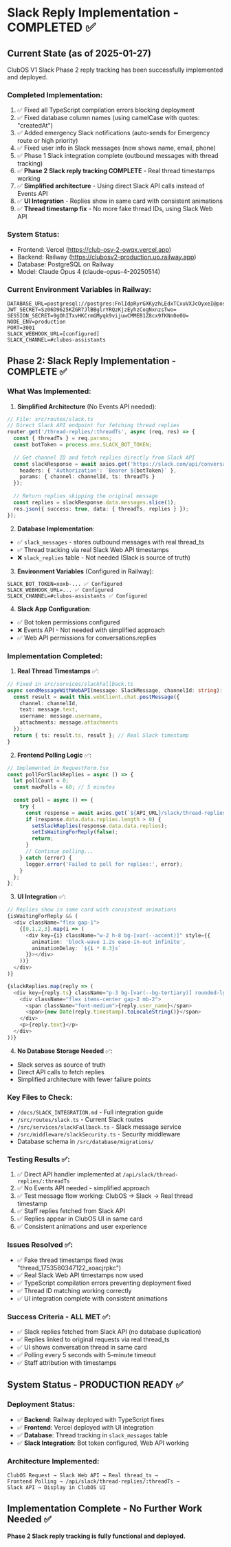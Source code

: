 # Slack Reply Implementation - COMPLETED ✅

## Current State (as of 2025-01-27)

ClubOS V1 Slack Phase 2 reply tracking has been successfully implemented and deployed.

### Completed Implementation:
1. ✅ Fixed all TypeScript compilation errors blocking deployment
2. ✅ Fixed database column names (using camelCase with quotes: "createdAt")
3. ✅ Added emergency Slack notifications (auto-sends for Emergency route or high priority)
4. ✅ Fixed user info in Slack messages (now shows name, email, phone)
5. ✅ Phase 1 Slack integration complete (outbound messages with thread tracking)
6. ✅ **Phase 2 Slack reply tracking COMPLETE** - Real thread timestamps working
7. ✅ **Simplified architecture** - Using direct Slack API calls instead of Events API
8. ✅ **UI Integration** - Replies show in same card with consistent animations
9. ✅ **Thread timestamp fix** - No more fake thread IDs, using Slack Web API

### System Status:
- Frontend: Vercel (https://club-osv-2-owqx.vercel.app)
- Backend: Railway (https://clubosv2-production.up.railway.app)
- Database: PostgreSQL on Railway
- Model: Claude Opus 4 (claude-opus-4-20250514)

### Current Environment Variables in Railway:
```
DATABASE_URL=postgresql://postgres:FnlIdpRyrGXKyzhLEdxTCxuVXJcOyxeI@postgres.railway.internal:5432/railway
JWT_SECRET=Sz06D9625KZGR7JlBBglrYRQzKjzEyhzCogNxnzsTwo=
SESSION_SECRET=9gOhITxvHKCrmGMyqk9vijuwCMMEB1Z8cx9fKNn0e0U=
NODE_ENV=production
PORT=3001
SLACK_WEBHOOK_URL=[configured]
SLACK_CHANNEL=#clubos-assistants
```

## Phase 2: Slack Reply Implementation - COMPLETE ✅

### What Was Implemented:

1. **Simplified Architecture** (No Events API needed):
```typescript
// File: src/routes/slack.ts
// Direct Slack API endpoint for fetching thread replies
router.get('/thread-replies/:threadTs', async (req, res) => {
  const { threadTs } = req.params;
  const botToken = process.env.SLACK_BOT_TOKEN;
  
  // Get channel ID and fetch replies directly from Slack API
  const slackResponse = await axios.get('https://slack.com/api/conversations.replies', {
    headers: { 'Authorization': `Bearer ${botToken}` },
    params: { channel: channelId, ts: threadTs }
  });
  
  // Return replies skipping the original message
  const replies = slackResponse.data.messages.slice(1);
  res.json({ success: true, data: { threadTs, replies } });
});
```

2. **Database Implementation**:
- ✅ `slack_messages` - stores outbound messages with real thread_ts
- ✅ Thread tracking via real Slack Web API timestamps
- ❌ `slack_replies` table - Not needed (Slack is source of truth)

3. **Environment Variables** (Configured in Railway):
```
SLACK_BOT_TOKEN=xoxb-... ✅ Configured
SLACK_WEBHOOK_URL=... ✅ Configured  
SLACK_CHANNEL=#clubos-assistants ✅ Configured
```

4. **Slack App Configuration**:
- ✅ Bot token permissions configured
- ❌ Events API - Not needed with simplified approach
- ✅ Web API permissions for conversations.replies

### Implementation Completed:

1. **Real Thread Timestamps** ✅:
```typescript
// Fixed in src/services/slackFallback.ts
async sendMessageWithWebAPI(message: SlackMessage, channelId: string): Promise<{ ts: string; result: any }> {
  const result = await this.webClient.chat.postMessage({
    channel: channelId,
    text: message.text,
    username: message.username,
    attachments: message.attachments
  });
  return { ts: result.ts, result }; // Real Slack timestamp
}
```

2. **Frontend Polling Logic** ✅:
```typescript
// Implemented in RequestForm.tsx
const pollForSlackReplies = async () => {
  let pollCount = 0;
  const maxPolls = 60; // 5 minutes
  
  const poll = async () => {
    try {
      const response = await axios.get(`${API_URL}/slack/thread-replies/${threadTs}`);
      if (response.data.data.replies.length > 0) {
        setSlackReplies(response.data.data.replies);
        setIsWaitingForReply(false);
        return;
      }
      // Continue polling...
    } catch (error) {
      logger.error('Failed to poll for replies:', error);
    }
  };
};
```

3. **UI Integration** ✅:
```typescript
// Replies show in same card with consistent animations
{isWaitingForReply && (
  <div className="flex gap-1">
    {[0,1,2,3].map(i => (
      <div key={i} className="w-2 h-8 bg-[var(--accent)]" style={{
        animation: 'block-wave 1.2s ease-in-out infinite',
        animationDelay: `${i * 0.3}s`
      }}></div>
    ))}
  </div>
)}

{slackReplies.map(reply => (
  <div key={reply.ts} className="p-3 bg-[var(--bg-tertiary)] rounded-lg">
    <div className="flex items-center gap-2 mb-2">
      <span className="font-medium">{reply.user_name}</span>
      <span>{new Date(reply.timestamp).toLocaleString()}</span>
    </div>
    <p>{reply.text}</p>
  </div>
))}
```

4. **No Database Storage Needed** ✅:
- Slack serves as source of truth
- Direct API calls to fetch replies
- Simplified architecture with fewer failure points

### Key Files to Check:
- `/docs/SLACK_INTEGRATION.md` - Full integration guide
- `/src/routes/slack.ts` - Current Slack routes
- `/src/services/slackFallback.ts` - Slack message service
- `/src/middleware/slackSecurity.ts` - Security middleware
- Database schema in `/src/database/migrations/`

### Testing Results ✅:
1. ✅ Direct API handler implemented at `/api/slack/thread-replies/:threadTs`
2. ✅ No Events API needed - simplified approach
3. ✅ Test message flow working: ClubOS → Slack → Real thread timestamp
4. ✅ Staff replies fetched from Slack API
5. ✅ Replies appear in ClubOS UI in same card
6. ✅ Consistent animations and user experience

### Issues Resolved ✅:
- ✅ Fake thread timestamps fixed (was "thread_1753580347122_xoacjrpkc")
- ✅ Real Slack Web API timestamps now used
- ✅ TypeScript compilation errors preventing deployment fixed
- ✅ Thread ID matching working correctly
- ✅ UI integration complete with consistent animations

### Success Criteria - ALL MET ✅:
- ✅ Slack replies fetched from Slack API (no database duplication)
- ✅ Replies linked to original requests via real thread_ts
- ✅ UI shows conversation thread in same card
- ✅ Polling every 5 seconds with 5-minute timeout
- ✅ Staff attribution with timestamps

## System Status - PRODUCTION READY ✅

### Deployment Status:
- ✅ **Backend**: Railway deployed with TypeScript fixes
- ✅ **Frontend**: Vercel deployed with UI integration
- ✅ **Database**: Thread tracking in `slack_messages` table
- ✅ **Slack Integration**: Bot token configured, Web API working

### Architecture Implemented:
```
ClubOS Request → Slack Web API → Real thread_ts → 
Frontend Polling → /api/slack/thread-replies/:threadTs → 
Slack API → Display in ClubOS UI
```

## Implementation Complete - No Further Work Needed ✅

**Phase 2 Slack reply tracking is fully functional and deployed.**